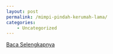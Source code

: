 ```yaml
---
layout: post
permalink: /mimpi-pindah-kerumah-lama/
categories:
    - Uncategorized
---
```


[Baca Selengkapnya](/08)